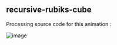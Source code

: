 ## recursive-rubiks-cube

Processing source code for this animation :

![image](recursive-rubiks-optimized.gif)
